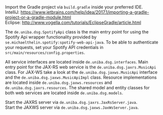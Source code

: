 Import the Gradle project via `build.gradle` inside your preferred IDE.  
IntelliJ: https://www.jetbrains.com/help/idea/2017.1/importing-a-gradle-project-or-a-gradle-module.html  
Eclipse: http://www.vogella.com/tutorials/EclipseGradle/article.html

The `de.uniba.dsg.SpotifyApi` class is the main entry point for using the Spotify Api wrapper functionality provided by `se.michaelthelin.spotify:spotify-web-api-java`. 
To be able to authenticate your requests, set your Spotify API credentials in `src/main/resources/config.properties`.

All service interfaces are located inside `de.uniba.dsg.interfaces`.
Main entry point for the JAX-RS web service is the `de.uniba.dsg.jaxrs.MusicApi` class.
For JAX-WS take a look at the `de.uniba.dsg.jaxws.MusicApi` interface and the `de.uniba.dsg.jaxws.MusicApiImpl` class.
Resource implementations are located inside `de.uniba.dsg.jaxws.resources` and `de.uniba.dsg.jaxrs.resources`.
The shared model and entity classes for both web services are located inside `de.uniba.dsg.models`. 

Start the JAXRS server via `de.uniba.dsg.jaxrs.JaxRsServer.java`.  
Start the JAXWS server via `de.uniba.dsg.jaxws.JaxWsServer.java`.
  

